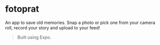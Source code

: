# fotoprat
An app to save old memories. Snap a photo or pick one from your camera roll, record your story and upload to your feed! 
> Built using Expo.
